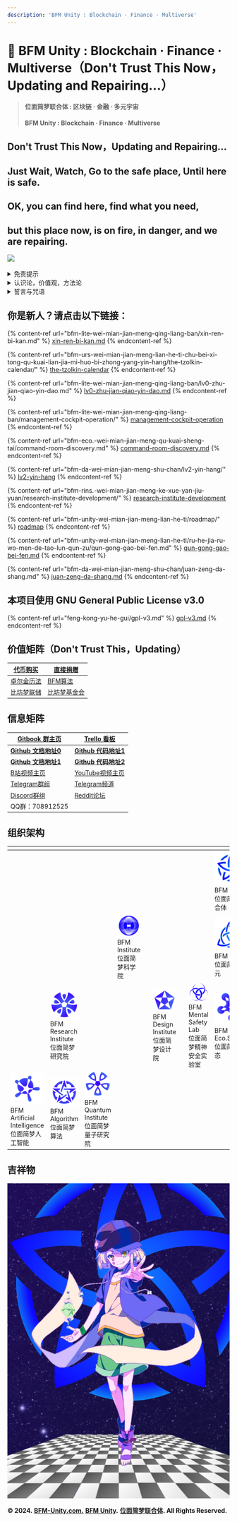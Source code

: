 ```yaml
---
description: 'BF​M Unity : Blockchain · Finance · Multiverse'
---
```


# 💎 BF​M Unity : Blockchain · Finance · Multiverse（Don't Trust This Now，Updating and Repairing…）

> #### 位面简**梦联合体 : 区块链 · 金融 · 多元宇宙**
>
> **BF​M Unity : Blockchain · Finance · Multiverse**

## Don't Trust This Now，Updating and Repairing…

## Just Wait, Watch, Go to the safe place, Until here is safe.

## OK, you can find here, find what you need,&#x20;

## but this place now, is on fire, in danger, and we are repairing.

![](<.gitbook/assets/BFM Unity 5.0  升级版群青 (1).png>)

<details>

<summary>免责提示</summary>

NOTE: **💀 This project is in beta. Use at your own risk.**

NOTE: **💀 Please** [Do Your Own Research (DYOR) - Binance Academy](https://academy.binance.com/zh/glossary/do-your-own-research)\\

1，本网站所载的资料并不构成投资的意见或建议。

2，在作出任何投资决策前，您应考虑自己的财务状况、投资目标及经验、风险承受能力，及理解相关区块链金融产品的性质和风险。

3，我们的分析和理论，仅供参考，若你相信并依照实行，所面临的风险，须自行承担。

4，我们的分析和方案，仅供参考，若您因此进行投资行为，所面临的损失，须自行承担。

5，我们不对因分析结果，方案模拟，未来预测的变化和准确性做任何投资担保。

6，不要相信此网站上所描述的任何信息，阅读本网站上的一切内容，都需要保持批判性思维。

7，本网站会定期更新，就像有机体进行新陈代谢那样，请像对待一只有毒的章鱼猫一样对待此网站。

8，本网站唯一的去中心化就是，你可以复制并重新修改本网站，其他暂时都是中心化的。

</details>

<details>

<summary>认识论，价值观，方法论</summary>

#### 《公有区块链核心认识论》

宏观：公理 发展

微观：共识 改革

#### 《公有区块链核心价值观》

系统：自强 自主 文化 平衡

关联：保障 协同 公理 律法

单元：兼爱 底线 信用 超真

#### 《公有区块链核心方法论》

要素：物质 能量 信息 价值 概率 时间

对象：单元 影响 关联 符号 可能 速度

支柱：基础 调控 系统 交换 机会 效率

维度：结构 安全 扩展 收益 风险 阶段

表相：类别 层次 策略 模式 成就 周期

能力：探究 执行 洞察 服务 智慧 超越

</details>

<details>

<summary>誓言与咒语</summary>

#### 《密特拉斯玛誓言——死灵法师誓言》

我们是万古升华亡灵的载体，

我们将衰败腐烂固定入符号，

我们以凋零死亡为享乐对象，

我们依据未竟执念召唤死者，

我们顺从于无形之手的力量，

我们服务于系统生死的平衡，

我们永堕无尽深渊星海之梦，

我们直面历史无尽嵌套螺旋。

#### 《洼阿鲁埃古拉誓言——巫医誓言》

万灵给予我无上力量，

杀不死我会让我更强，

我尊重每个微小生命，

恐龙霸主终将会灭绝，

永生者终会化为灰烬，

永恒长眠的并非亡者。

#### 《真理之门誓言——炼金术师誓言》

我会尽我所能遵守等价交换的原则，

我尽量为真理和人类而献祭非人类，

我尽量去与界外的魔鬼和神灵赌博，

我会尽我所能理解爱恨无知的本质，

我会尽我所能将魔法反演成周期表，

我会尽我所能穿越轮回并保护愚者。

在穿越真理之门后——

我会回归现实世界，

我将带回门之钥匙，

我将留下门后断章，

我将锁住无限星海。

#### 《吟唱》

衔尾蛇，阿难陀舍沙，三环，裂环，幻妖，蛇杖，小丑，彩衣吹笛手，圣树，圣环，鼠王，密特拉斯玛，洼阿鲁埃古拉，真理之门，门之钥，门后断章，炼金术法阵，42=101010，三字真言，梅塔特隆立方体，六芒星，五芒星，十字架，连环和连结，各种结界，各种符文，闪米特文字，希腊字母，罗马数字，十二星座，如尼石文字，麦田怪圈，各种法环，各种法阵，无上意志，外神，地外文明，超越存在，无尽星海，嵌套螺旋。

乌鸦要吃老鼠，焓要吃熵，熵死，湮灭。

</details>

## 你是新人？请点击以下链接：

{% content-ref url="bfm-lite-wei-mian-jian-meng-qing-liang-ban/xin-ren-bi-kan.md" %}
[xin-ren-bi-kan.md](bfm-lite-wei-mian-jian-meng-qing-liang-ban/xin-ren-bi-kan.md)
{% endcontent-ref %}

{% content-ref url="bfm-urs-wei-mian-jian-meng-lian-he-ti-chu-bei-xi-tong-qu-kuai-lian-jia-mi-huo-bi-zhong-yang-yin-hang/the-tzolkin-calendar/" %}
[the-tzolkin-calendar](bfm-urs-wei-mian-jian-meng-lian-he-ti-chu-bei-xi-tong-qu-kuai-lian-jia-mi-huo-bi-zhong-yang-yin-hang/the-tzolkin-calendar/)
{% endcontent-ref %}

{% content-ref url="bfm-lite-wei-mian-jian-meng-qing-liang-ban/lv0-zhu-jian-qiao-yin-dao.md" %}
[lv0-zhu-jian-qiao-yin-dao.md](bfm-lite-wei-mian-jian-meng-qing-liang-ban/lv0-zhu-jian-qiao-yin-dao.md)
{% endcontent-ref %}

{% content-ref url="bfm-lite-wei-mian-jian-meng-qing-liang-ban/management-cockpit-operation/" %}
[management-cockpit-operation](bfm-lite-wei-mian-jian-meng-qing-liang-ban/management-cockpit-operation/)
{% endcontent-ref %}

{% content-ref url="bfm-eco.-wei-mian-jian-meng-qu-kuai-sheng-tai/command-room-discovery.md" %}
[command-room-discovery.md](bfm-eco.-wei-mian-jian-meng-qu-kuai-sheng-tai/command-room-discovery.md)
{% endcontent-ref %}

{% content-ref url="bfm-da-wei-mian-jian-meng-shu-chan/lv2-yin-hang/" %}
[lv2-yin-hang](bfm-da-wei-mian-jian-meng-shu-chan/lv2-yin-hang/)
{% endcontent-ref %}

{% content-ref url="bfm-rins.-wei-mian-jian-meng-ke-xue-yan-jiu-yuan/research-institute-development/" %}
[research-institute-development](bfm-rins.-wei-mian-jian-meng-ke-xue-yan-jiu-yuan/research-institute-development/)
{% endcontent-ref %}

{% content-ref url="bfm-unity-wei-mian-jian-meng-lian-he-ti/roadmap/" %}
[roadmap](bfm-unity-wei-mian-jian-meng-lian-he-ti/roadmap/)
{% endcontent-ref %}

{% content-ref url="bfm-unity-wei-mian-jian-meng-lian-he-ti/ru-he-jia-ru-wo-men-de-tao-lun-qun-zu/qun-gong-gao-bei-fen.md" %}
[qun-gong-gao-bei-fen.md](bfm-unity-wei-mian-jian-meng-lian-he-ti/ru-he-jia-ru-wo-men-de-tao-lun-qun-zu/qun-gong-gao-bei-fen.md)
{% endcontent-ref %}

{% content-ref url="bfm-da-wei-mian-jian-meng-shu-chan/juan-zeng-da-shang.md" %}
[juan-zeng-da-shang.md](bfm-da-wei-mian-jian-meng-shu-chan/juan-zeng-da-shang.md)
{% endcontent-ref %}

## 本项目使用 GNU General Public License v3.0

{% content-ref url="feng-kong-yu-he-gui/gpl-v3.md" %}
[gpl-v3.md](feng-kong-yu-he-gui/gpl-v3.md)
{% endcontent-ref %}

## 价值矩阵（Don't Trust This，Updating）

| [代币购买](https://www.bfm-unity.com/bfm-da-bi-fang-meng-shu-chan/juan-zeng-da-shang)                    | [直接捐赠](https://www.bfm-unity.com/bfm-da-bi-fang-meng-shu-chan/juan-zeng-da-shang)                        |
| ---------------------------------------------------------------------------------------------------- | -------------------------------------------------------------------------------------------------------- |
| [卓尔金历法](https://www.bfm-unity.com/bfm-da-bi-fang-meng-shu-chan/zi-chan-pei-zhi/the-tzolkin-calendar) | [BFM算法](https://www.bfm-unity.com/bfm-dins.-bi-fang-meng-gong-cheng-she-ji-yuan/ruan-jian-bfm-on-python) |
| [比坊梦联储](https://www.bfm-unity.com/bfmurs/bi-fang-meng-lian-he-ti-chu-bei-xi-tong)                    | [比坊梦基金会](https://www.bfm-unity.com/bfmurs/untitled-1)                                                    |

## 信息矩阵

| [Gitbook 群主页](https://www.bfm-unity.com/)                      | [Trello 看板](https://trello.com/b/z4aDgNAL/todolist)                     |
| -------------------------------------------------------------- | ----------------------------------------------------------------------- |
| [**Github 文档地址0**](https://github.com/guhhhhaa/bfm-gitbook-v1) | [**Github 代码地址1**](https://github.com/guhhhhaa/bfm-group-file)          |
| [**Github 文档地址1**](https://github.com/guhhhhaa/bfm-gitbook)    | [**Github 代码地址2**](https://github.com/BFM-Unity/BFM-Unity-2)            |
| [B站视频主页](https://space.bilibili.com/11708778)                  | [YouTube视频主页](https://www.youtube.com/channel/UCfiSjf-6Sxnf0t9J2xGVzuA) |
| [Telegram群组](https://t.me/BFMUnity)                            | [Telegram频道](https://t.me/BFM\_Unity)                                   |
| [Discord群组](https://discord.gg/CyEcS2wmzk)                     | [Reddit论坛](https://www.reddit.com/r/BFM\_Unity/)                        |
| QQ群：708912525                                                  |                                                                         |

## 组织架构

<table><thead><tr><th width="295"></th><th width="267"></th><th width="258"></th><th width="257"></th><th></th><th width="235"></th><th width="117"></th><th width="207"></th><th width="220"></th><th width="242"></th><th></th><th width="190"></th><th width="213"></th><th width="206"></th><th></th></tr></thead><tbody><tr><td></td><td></td><td></td><td></td><td></td><td></td><td></td><td></td><td><img src=".gitbook/assets/BFM Unity logo 4.0@2x.png" alt="" data-size="original"><br>BFM Unity<br>位面简梦联合体</td><td></td><td></td><td></td><td></td><td></td><td></td></tr><tr><td></td><td></td><td></td><td><img src=".gitbook/assets/BFM Institute.png" alt="" data-size="original"><br>BFM Institute<br>位面简梦科学院<br></td><td></td><td></td><td></td><td></td><td><img src=".gitbook/assets/BFM  Units.png" alt="">BFM Units<br>位面简梦单元</td><td></td><td></td><td></td><td><img src=".gitbook/assets/BFM URS.png" alt="" data-size="original"><br>BFM URS<br>位面简梦联合体储备系统</td><td></td><td></td></tr><tr><td></td><td><img src=".gitbook/assets/BFM Research Institute.png" alt="">BFM Research Institute<br>位面简梦研究院</td><td></td><td></td><td></td><td><img src=".gitbook/assets/BFM Design Institute.png" alt="" data-size="original"><br>BFM Design Institute<br>位面简梦设计院</td><td></td><td><img src=".gitbook/assets/BFM Mental  Safety Lab@1x.png" alt="" data-size="original"><br>BFM Mental Safety Lab<br>位面简梦精神安全实验室</td><td><img src=".gitbook/assets/BFM Eco.System.png" alt="">BFM Eco.System<br>位面简梦生态</td><td><img src=".gitbook/assets/BFM Psychoanalytic Department@1x.png" alt="" data-size="original"><br>BFM Psychoanalytic Department<br>位面简梦精神分析部</td><td></td><td><img src=".gitbook/assets/BFM Digital Assets.png" alt="" data-size="original"><br>BFM Digital Assets<br>位面简梦数字资产</td><td><img src=".gitbook/assets/BFM Trading Strategy.png" alt="" data-size="original"><br>BFM Trading Strategy<br>位面简梦交易策略</td><td><img src=".gitbook/assets/BFM Macro-Economics.png" alt="" data-size="original"><br>BFM Macro-Economics<br>位面简梦宏观金融</td><td></td></tr><tr><td><img src=".gitbook/assets/BFM Artificial Intelligence.png" alt="" data-size="original"><br>BFM Artificial Intelligence<br>位面简梦人工智能</td><td><img src=".gitbook/assets/BFM Algorithm.png" alt="" data-size="original"><br>BFM Algorithm<br>位面简梦算法</td><td><img src=".gitbook/assets/BFM Quantum Institute.png" alt="" data-size="original"><br>BFM Quantum Institute<br>位面简梦量子研究院</td><td></td><td></td><td></td><td></td><td></td><td></td><td></td><td></td><td><img src=".gitbook/assets/BFM Asset Management.png" alt="" data-size="original"><br>BFM Asset Management<br>位面简梦资产管理</td><td><img src=".gitbook/assets/BFM Risk Management.png" alt="" data-size="original"><br>BFM Risk Management<br>位面简梦资产管理</td><td><img src=".gitbook/assets/BFM Trading Department.png" alt="" data-size="original"><br>BFM Trading Department<br>位面简梦交易部</td><td></td></tr></tbody></table>

## 吉祥物

![](<.gitbook/assets/BFM Unity 吉祥物.png>)

**© 2024.** [**BFM-Unity.com.**](https://www.bfm-unity.com/) [**BFM Unity**](https://www.bfm-unity.com/)**.** [**位面简梦联合体**](https://www.bfm-unity.com/)**. All Rights Reserved.**
